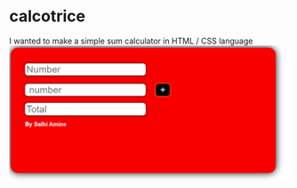# calcotrice

I wanted to make a simple sum calculator in HTML / CSS language
![Immagine](https://github.com/salhiamine/calcotrice/blob/main/Immagine%202023-06-10%20161420.png?raw=true)
